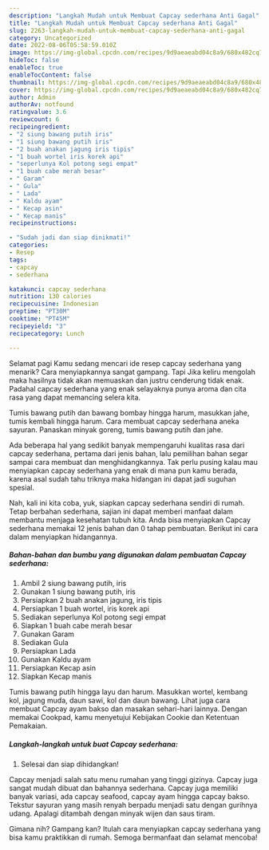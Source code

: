 ```yaml
---
description: "Langkah Mudah untuk Membuat Capcay sederhana Anti Gagal"
title: "Langkah Mudah untuk Membuat Capcay sederhana Anti Gagal"
slug: 2263-langkah-mudah-untuk-membuat-capcay-sederhana-anti-gagal
category: Uncategorized
date: 2022-08-06T05:58:59.010Z
image: https://img-global.cpcdn.com/recipes/9d9aeaeabd04c8a9/680x482cq70/capcay-sederhana-foto-resep-utama.jpg
hideToc: false
enableToc: true
enableTocContent: false
thumbnail: https://img-global.cpcdn.com/recipes/9d9aeaeabd04c8a9/680x482cq70/capcay-sederhana-foto-resep-utama.jpg
cover: https://img-global.cpcdn.com/recipes/9d9aeaeabd04c8a9/680x482cq70/capcay-sederhana-foto-resep-utama.jpg
author: Admin
authorAv: notfound
ratingvalue: 3.6
reviewcount: 6
recipeingredient:
- "2 siung bawang putih iris"
- "1 siung bawang putih iris"
- "2 buah anakan jagung iris tipis"
- "1 buah wortel iris korek api"
- "seperlunya Kol potong segi empat"
- "1 buah cabe merah besar"
- " Garam"
- " Gula"
- " Lada"
- " Kaldu ayam"
- " Kecap asin"
- " Kecap manis"
recipeinstructions:

- "Sudah jadi dan siap dinikmati!"
categories:
- Resep
tags:
- capcay
- sederhana

katakunci: capcay sederhana 
nutrition: 130 calories
recipecuisine: Indonesian
preptime: "PT30M"
cooktime: "PT45M"
recipeyield: "3"
recipecategory: Lunch

---
```



Selamat pagi Kamu sedang mencari ide resep capcay sederhana yang menarik? Cara menyiapkannya sangat gampang. Tapi Jika keliru mengolah maka hasilnya tidak akan memuaskan dan justru cenderung tidak enak. Padahal capcay sederhana yang enak selayaknya punya aroma dan cita rasa yang dapat memancing selera kita.


Tumis bawang putih dan bawang bombay hingga harum, masukkan jahe, tumis kembali hingga harum. Cara membuat capcay sederhana aneka sayuran. Panaskan minyak goreng, tumis bawang putih dan jahe.

Ada beberapa hal yang sedikit banyak mempengaruhi kualitas rasa dari capcay sederhana, pertama dari jenis bahan, lalu pemilihan bahan segar sampai cara membuat dan menghidangkannya. Tak perlu pusing kalau mau menyiapkan capcay sederhana yang enak di mana pun kamu berada, karena asal sudah tahu triknya maka hidangan ini dapat jadi suguhan spesial.


Nah, kali ini kita coba, yuk, siapkan capcay sederhana sendiri di rumah. Tetap berbahan sederhana, sajian ini dapat memberi manfaat dalam membantu menjaga kesehatan tubuh kita. Anda bisa menyiapkan Capcay sederhana memakai 12 jenis bahan dan 0 tahap pembuatan. Berikut ini cara dalam menyiapkan hidangannya.

<!--inarticleads1-->

##### Bahan-bahan dan bumbu yang digunakan dalam pembuatan Capcay sederhana:

1. Ambil 2 siung bawang putih, iris
1. Gunakan 1 siung bawang putih, iris
1. Persiapkan 2 buah anakan jagung, iris tipis
1. Persiapkan 1 buah wortel, iris korek api
1. Sediakan seperlunya Kol potong segi empat
1. Siapkan 1 buah cabe merah besar
1. Gunakan  Garam
1. Sediakan  Gula
1. Persiapkan  Lada
1. Gunakan  Kaldu ayam
1. Persiapkan  Kecap asin
1. Siapkan  Kecap manis


Tumis bawang putih hingga layu dan harum. Masukkan wortel, kembang kol, jagung muda, daun sawi, kol dan daun bawang. Lihat juga cara membuat Capcay ayam bakso dan masakan sehari-hari lainnya. Dengan memakai Cookpad, kamu menyetujui Kebijakan Cookie dan Ketentuan Pemakaian. 

<!--inarticleads2-->

##### Langkah-langkah untuk buat Capcay sederhana:


1. Selesai dan siap dihidangkan!

Capcay menjadi salah satu menu rumahan yang tinggi gizinya. Capcay juga sangat mudah dibuat dan bahannya sederhana. Capcay juga memiliki banyak variasi, ada capcay seafood, capcay ayam hingga capcay bakso. Tekstur sayuran yang masih renyah berpadu menjadi satu dengan gurihnya udang. Apalagi ditambah dengan minyak wijen dan saus tiram. 

Gimana nih? Gampang kan? Itulah cara menyiapkan capcay sederhana yang bisa kamu praktikkan di rumah. Semoga bermanfaat dan selamat mencoba!

